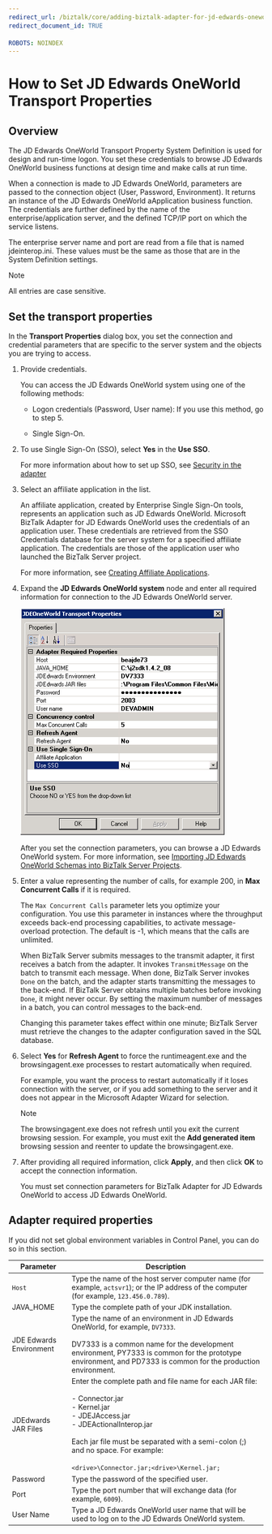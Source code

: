 ```yaml
---
redirect_url: /biztalk/core/adding-biztalk-adapter-for-jd-edwards-oneworld/
redirect_document_id: TRUE

ROBOTS: NOINDEX
--- 
```

# How to Set JD Edwards OneWorld Transport Properties

## Overview
The JD Edwards OneWorld Transport Property System Definition is used for design and run-time logon. You set these credentials to browse JD Edwards OneWorld business functions at design time and make calls at run time.  
  
 When a connection is made to JD Edwards OneWorld, parameters are passed to the connection object (User, Password, Environment). It returns an instance of the JD Edwards OneWorld aApplication business function. The credentials are further defined by the name of the enterprise/application server, and the defined TCP/IP port on which the service listens.  
  
 The enterprise server name and port are read from a file that is named jdeinterop.ini. These values must be the same as those that are in the System Definition settings.  
  
> [!NOTE]
>  All entries are case sensitive.  
  
## Set the transport properties  
 In the **Transport Properties** dialog box, you set the connection and credential parameters that are specific to the server system and the objects you are trying to access.  
  
1.  Provide credentials.  
  
     You can access the JD Edwards OneWorld system using one of the following methods:  
  
    -   Logon credentials (Password, User name): If you use this method, go to step 5.  
  
    -   Single Sign-On.  
  
2.  To use Single Sign-On (SSO), select **Yes** in the **Use SSO**.  
  
     For more information about how to set up SSO, see [Security in the adapter](../core/security-in-biztalk-adapter-for-jd-edwards-oneworld.md)  
  
3.  Select an affiliate application in the list.  
  
     An affiliate application, created by Enterprise Single Sign-On tools, represents an application such as JD Edwards OneWorld. Microsoft BizTalk Adapter for JD Edwards OneWorld uses the credentials of an application user. These credentials are retrieved from the SSO Credentials database for the server system for a specified affiliate application. The credentials are those of the application user who launched the BizTalk Server project.  
  
     For more information, see [Creating Affiliate Applications](../core/creating-affiliate-applications3.md).  
  
4.  Expand the **JD Edwards OneWorld system** node and enter all required information for connection to the JD Edwards OneWorld server.  
  
     ![](../core/media/jdedadapter-02-jdesystem.gif "JDEdAdapter_02_JDESystem")  
  
     After you set the connection parameters, you can browse a JD Edwards OneWorld system. For more information, see [Importing JD Edwards OneWorld Schemas into BizTalk Server Projects](../core/importing-jd-edwards-oneworld-schemas-into-biztalk-server-projects.md).  
  
5.  Enter a value representing the number of calls, for example 200, in **Max Concurrent Calls** if it is required.  
  
     The `Max Concurrent Calls` parameter lets you optimize your configuration. You use this parameter in instances where the throughput exceeds back-end processing capabilities, to activate message-overload protection. The default is -1, which means that the calls are unlimited.  
  
     When BizTalk Server submits messages to the transmit adapter, it first receives a batch from the adapter. It invokes `TransmitMessage` on the batch to transmit each message. When done, BizTalk Server invokes `Done` on the batch, and the adapter starts transmitting the messages to the back-end. If BizTalk Server obtains multiple batches before invoking `Done`, it might never occur. By setting the maximum number of messages in a batch, you can control messages to the back-end.  
  
     Changing this parameter takes effect within one minute; BizTalk Server must retrieve the changes to the adapter configuration saved in the SQL database.  
  
6.  Select **Yes** for **Refresh Agent** to force the runtimeagent.exe and the browsingagent.exe processes to restart automatically when required.  
  
     For example, you want the process to restart automatically if it loses connection with the server, or if you add something to the server and it does not appear in the Microsoft Adapter Wizard for selection.  
  
    > [!NOTE]
    >  The browsingagent.exe does not refresh until you exit the current browsing session. For example, you must exit the **Add generated item** browsing session and reenter to update the browsingagent.exe.  
  
7.  After providing all required information, click **Apply**, and then click **OK** to accept the connection information.  
  
     You must set connection parameters for BizTalk Adapter for JD Edwards OneWorld to access JD Edwards OneWorld.  
  
## Adapter required properties  
 If you did not set global environment variables in Control Panel, you can do so in this section.  
  
|Parameter|Description|  
|---------------|-----------------|  
|`Host`|Type the name of the host server computer name (for example, `actsvr1`); or the IP address of the computer (for example, `123.456.0.789`).|  
|JAVA_HOME|Type the complete path of your JDK installation.|  
|JDE Edwards Environment|Type the name of an environment in JD Edwards OneWorld, for example, `DV7333`.<br /><br /> DV7333 is a common name for the development environment, PY7333 is common for the prototype environment, and PD7333 is common for the production environment.|  
|JDEdwards JAR Files|Enter the complete path and file name for each JAR file:<br /><br /> -   Connector.jar<br />-   Kernel.jar<br />-   JDEJAccess.jar<br />-   JDEActionalInterop.jar<br /><br /> Each jar file must be separated with a semi-colon (;) and no space. For example:<br /><br /> `<drive>\Connector.jar;<drive>\Kernel.jar;`|  
|Password|Type the password of the specified user.|  
|Port|Type the port number that will exchange data (for example, `6009`).|  
|User Name|Type a JD Edwards OneWorld user name that will be used to log on to the JD Edwards OneWorld system.|  
  
